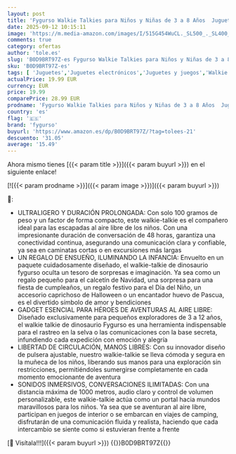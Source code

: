 ```yaml
---
layout: post
title: 'Fygurso Walkie Talkies para Niños y Niñas de 3 a 8 Años  Juguetes para Aventuras al Aire Libre  Camping  Halloween  Navidad  Regalos de Cumpleaños  Alcance de Conversación 1000 m '
date: 2025-09-12 10:15:11
image: 'https://m.media-amazon.com/images/I/515G454WuCL._SL500_._SL400_.jpg'
comments: true
category: ofertas
author: 'tole.es'
slug: 'B0D9BRT97Z-es Fygurso Walkie Talkies para Niños y Niñas de 3 a 8 Años...'
sku: 'B0D9BRT97Z-es'
tags: [ 'Juguetes','Juguetes electrónicos','Juguetes y juegos','Walkie Talkies para niños','fygurso','halloween','navidad','🇪🇸', ]
actualPrice: 19.99 EUR
currency: EUR
price: 19.99
comparePrice: 28.99 EUR
prodname: 'Fygurso Walkie Talkies para Niños y Niñas de 3 a 8 Años  Juguetes para Aventuras al Aire Libre  Camping  Halloween  Navidad  Regalos de Cumpleaños  Alcance de Conversación 1000 m '
country: 'es'
flag: '🇪🇸'
brand: 'fygurso'
buyurl: 'https://www.amazon.es/dp/B0D9BRT97Z/?tag=tolees-21'
descuento: '31.05'
average: '15.49'
---
```


Ahora mismo tienes [{{< param title >}}]({{< param buyurl >}}) en el siguiente enlace!

[![{{< param prodname >}}]({{< param image >}})]({{< param buyurl >}})

🔎:

- ULTRALIGERO Y DURACIÓN PROLONGADA: Con solo 100 gramos de peso y un factor de forma compacto, este walkie-talkie es el compañero ideal para las escapadas al aire libre de los niños. Con una impresionante duración de conversación de 48 horas, garantiza una conectividad continua, asegurando una comunicación clara y confiable, ya sea en caminatas cortas o en excursiones más largas
- UN REGALO DE ENSUEÑO, ILUMINANDO LA INFANCIA: Envuelto en un paquete cuidadosamente diseñado, el walkie-talkie de dinosaurio fygurso oculta un tesoro de sorpresas e imaginación. Ya sea como un regalo pequeño para el calcetín de Navidad, una sorpresa para una fiesta de cumpleaños, un regalo festivo para el Día del Niño, un accesorio caprichoso de Halloween o un encantador huevo de Pascua, es el divertido símbolo de amor y bendiciones
- GADGET ESENCIAL PARA HÉROES DE AVENTURAS AL AIRE LIBRE: Diseñado exclusivamente para pequeños exploradores de 3 a 12 años, el walkie talkie de dinosaurio Fygurso es una herramienta indispensable para el rastreo en la selva o las comunicaciones con la base secreta, infundiendo cada expedición con emoción y alegría
- LIBERTAD DE CIRCULACIÓN, MANOS LIBRES: Con su innovador diseño de pulsera ajustable, nuestro walkie-talkie se lleva cómoda y segura en la muñeca de los niños, liberando sus manos para una exploración sin restricciones, permitiéndoles sumergirse completamente en cada momento emocionante de aventura
- SONIDOS INMERSIVOS, CONVERSACIONES ILIMITADAS: Con una distancia máxima de 1000 metros, audio claro y control de volumen personalizable, este walkie-talkie actúa como un portal hacia mundos maravillosos para los niños. Ya sea que se aventuran al aire libre, participan en juegos de interior o se embarcan en viajes de camping, disfrutarán de una comunicación fluida y realista, haciendo que cada intercambio se siente como si estuvieran frente a frente

[🛒 Visítala!!!]({{< param buyurl >}})
{{<world>}}B0D9BRT97Z{{</world>}}
